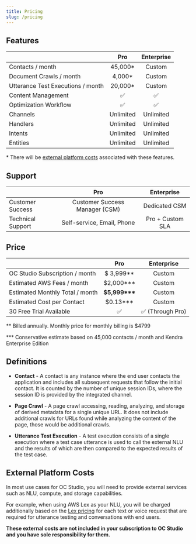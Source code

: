 ```yaml
---
title: Pricing
slug: /pricing
---
```


## Features

|                         |    Pro    | Enterprise |
| :---------------------- | :-------: | :--------: |
| Contacts / month        | 45,000\*  |   Custom   |
| Document Crawls / month |  4,000\*  |   Custom   |
| Utterance Test Executions / month | 20,000\*  |   Custom   |
| Content Management      |    ✅     |     ✅     |
| Optimization Workflow   |    ✅     |     ✅     |
| Channels                | Unlimited | Unlimited  |
| Handlers                | Unlimited | Unlimited  |
| Intents                 | Unlimited | Unlimited  |
| Entities                | Unlimited | Unlimited  |

\* There will be [external platform costs](pricing#external-platform-costs) associated with these features.

## Support

|                   |              Pro               |    Enterprise    |
| :---------------- | :----------------------------: | :--------------: |
| Customer Success  | Customer Success Manager (CSM) |  Dedicated CSM   |
| Technical Support |   Self-service, Email, Phone   | Pro + Custom SLA |

## Price

|                                 |      Pro           |  Enterprise        |
| :------------------------------ | :----------------: | :----------------: |
| OC Studio Subscription / month  |    $ 3,999\*\*     |        Custom      |
| Estimated AWS Fees / month      |    $2,000\*\*\*     |        Custom      |
| Estimated Monthly Total / month |  **$5,999\*\*\***  |        Custom      |
| Estimated Cost per Contact      |    $0.13\*\*\*     |        Custom      |
| 30 Free Trial Available         |      ✅            |  ✅  (Through Pro) |

\*\* Billed annually.  Monthly price for monthly billing is $4799

\*\*\* Conservative estimate based on 45,000 contacts / month and Kendra Enterprise Edition

## Definitions

- **Contact** - A contact is any instance where the end user contacts the application and includes all subsequent requests that follow the initial contact.  It is counted by the number of unique session IDs, where the session ID is provided by the integrated channel.  

- **Page Crawl** - A page crawl accessing, reading, analyzing, and storage of derived metadata for a single unique URL.  It does not include additional crawls for URLs found while analyzing the content of the page, those would be additional crawls.     

- **Utterance Test Execution** - A test execution consists of a single execution where a test case utterance is used to call the external NLU and the results of which are then compared to the expected results of the test case.  

## External Platform Costs

In most use cases for OC Studio, you will need to provide external services such as NLU, compute, and storage capabilities.

For example, when using AWS Lex as your NLU, you will be charged additionally based on the [Lex pricing](https://aws.amazon.com/lex/pricing/) for each text or voice request that are required for utterance testing and conversations with end users.

**These external costs are not included in your subscription to OC Studio and you have sole responsibility for them.**
